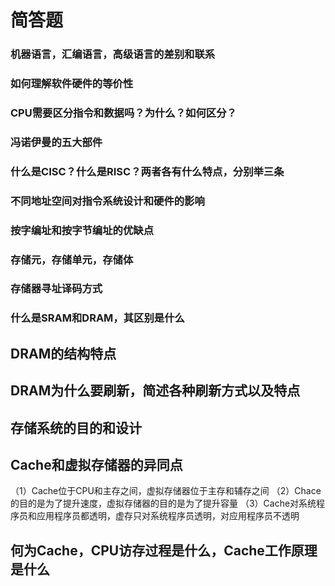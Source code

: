 # 简答题

### 机器语言，汇编语言，高级语言的差别和联系

### 如何理解软件硬件的等价性

### CPU需要区分指令和数据吗？为什么？如何区分？

### 冯诺伊曼的五大部件

### 什么是CISC？什么是RISC？两者各有什么特点，分别举三条


### 不同地址空间对指令系统设计和硬件的影响

### 按字编址和按字节编址的优缺点

### 存储元，存储单元，存储体

### 存储器寻址译码方式

### 什么是SRAM和DRAM，其区别是什么


## DRAM的结构特点

## DRAM为什么要刷新，简述各种刷新方式以及特点

## 存储系统的目的和设计

## Cache和虚拟存储器的异同点

（1）Cache位于CPU和主存之间，虚拟存储器位于主存和辅存之间
（2）Chace的目的是为了提升速度，虚拟存储器的目的是为了提升容量
（3）Cache对系统程序员和应用程序员都透明，虚存只对系统程序员透明，对应用程序员不透明

## 何为Cache，CPU访存过程是什么，Cache工作原理是什么
